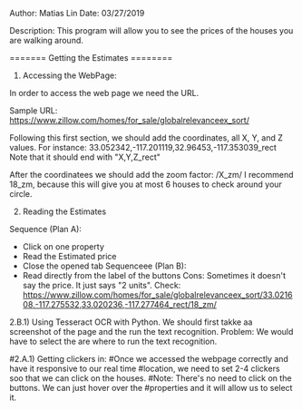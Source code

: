 Author: Matias Lin
Date: 03/27/2019

Description: This program will allow you to see the prices of the houses you are
walking around.

======= Getting the Estimates ========

1. Accessing the WebPage:

In order to access the web page we need the URL.

Sample URL:
https://www.zillow.com/homes/for_sale/globalrelevanceex_sort/

Following this first section, we should add the coordinates, all X, Y, and Z
values. For instance: 
33.052342,-117.201119,32.96453,-117.353039_rect
Note that it should end with "X,Y,Z_rect"

After the coordinatees we should add the zoom factor:
/X_zm/
I recommend 18_zm, because this will give you at most 6 houses to check around
your circle.

2. Reading the Estimates

Sequence (Plan A):
  - Click on one property
  - Read the Estimated price
  - Close the opened tab
Sequenceee (Plan B):
  - Read directly from the label of the buttons
  Cons: Sometimes it doesn't say the price. It just says "2 units". 
  Check:
  https://www.zillow.com/homes/for_sale/globalrelevanceex_sort/33.021608,-117.275532,33.020236,-117.277464_rect/18_zm/

2.B.1) Using Tesseract OCR with Python. We should first takke aa screenshot of
the page and the run the text recognition. Problem: We would have to select the
are where to run the text recognition.

#2.A.1) Getting clickers in:
#Once we accessed the webpage correctly and have it responsive to our real time
#location, we need to set 2-4 clickers soo that we can click on the houses.
#Note: There's no need to click on the buttons. We can just hover over the
#properties and it will allow us to select it.
